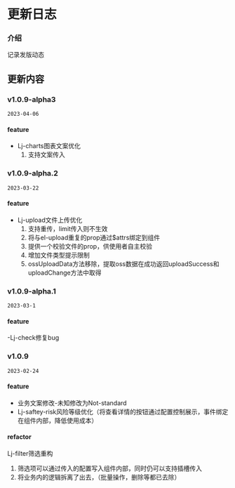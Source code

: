 # 更新日志

### 介绍

记录发版动态


## 更新内容
### v1.0.9-alpha3
`2023-04-06`
#### feature
- Lj-charts图表文案优化
  1. 支持文案传入
  
### v1.0.9-alpha.2
`2023-03-22`
#### feature
- Lj-upload文件上传优化
  1. 支持重传，limit传入则不生效
  2. 将与el-upload重复的prop通过$attrs绑定到组件
  3. 提供一个校验文件的prop，供使用者自主校验
  4. 增加文件类型提示限制
  5. ossUploadData方法移除，提取oss数据在成功返回uploadSuccess和uploadChange方法中取得

### v1.0.9-alpha.1
`2023-03-1`
#### feature
-Lj-check修复bug

### v1.0.9
`2023-02-24`
#### feature
- 业务文案修改-未知修改为Not-standard
- Lj-saftey-risk风险等级优化（将查看详情的按钮通过配置控制展示，事件绑定在组件内部，降低使用成本）
#### refactor
Lj-filter筛选重构
  1. 筛选项可以通过传入的配置写入组件内部，同时仍可以支持插槽传入
  2. 将业务内的逻辑拆离了出去，（批量操作，删除等都已去除） 

